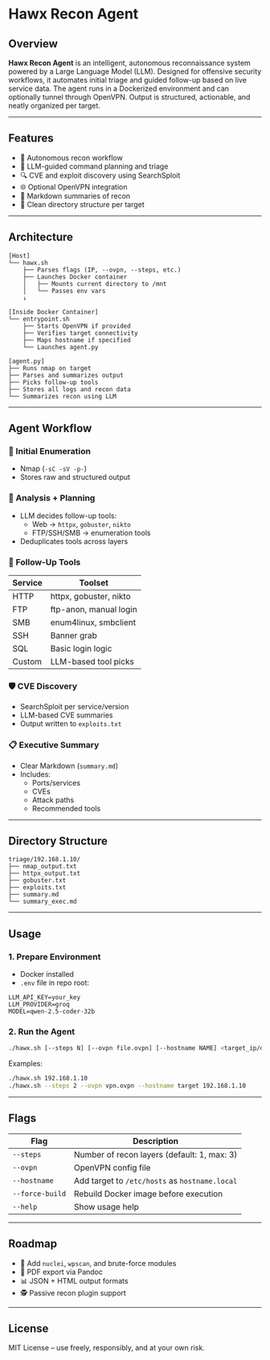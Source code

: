 # Hawx Recon Agent

## Overview

**Hawx Recon Agent** is an intelligent, autonomous reconnaissance system powered by a Large Language Model (LLM). Designed for offensive security workflows, it automates initial triage and guided follow-up based on live service data. The agent runs in a Dockerized environment and can optionally tunnel through OpenVPN. Output is structured, actionable, and neatly organized per target.

---

## Features

- 📡 Autonomous recon workflow
- 🤖 LLM-guided command planning and triage
- 🔍 CVE and exploit discovery using SearchSploit
- 🌐 Optional OpenVPN integration
- 🧠 Markdown summaries of recon
- 📂 Clean directory structure per target

---

## Architecture

```text
[Host]
└── hawx.sh
    ├── Parses flags (IP, --ovpn, --steps, etc.)
    ├── Launches Docker container
    │   ├── Mounts current directory to /mnt
    │   └── Passes env vars
    ↓

[Inside Docker Container]
└── entrypoint.sh
    ├── Starts OpenVPN if provided
    ├── Verifies target connectivity
    ├── Maps hostname if specified
    └── Launches agent.py

[agent.py]
├── Runs nmap on target
├── Parses and summarizes output
├── Picks follow-up tools
├── Stores all logs and recon data
└── Summarizes recon using LLM
```

---

## Agent Workflow

### 🔎 Initial Enumeration
- Nmap (`-sC -sV -p-`)
- Stores raw and structured output

### 🧠 Analysis + Planning
- LLM decides follow-up tools:
  - Web → `httpx`, `gobuster`, `nikto`
  - FTP/SSH/SMB → enumeration tools
- Deduplicates tools across layers

### 🧰 Follow-Up Tools
| Service | Toolset |
|---------|---------|
| HTTP    | httpx, gobuster, nikto |
| FTP     | ftp-anon, manual login |
| SMB     | enum4linux, smbclient |
| SSH     | Banner grab |
| SQL     | Basic login logic |
| Custom  | LLM-based tool picks |

### 🛡️ CVE Discovery
- SearchSploit per service/version
- LLM-based CVE summaries
- Output written to `exploits.txt`

### 📋 Executive Summary
- Clear Markdown (`summary.md`)
- Includes:
  - Ports/services
  - CVEs
  - Attack paths
  - Recommended tools

---

## Directory Structure

```
triage/192.168.1.10/
├── nmap_output.txt
├── httpx_output.txt
├── gobuster.txt
├── exploits.txt
├── summary.md
└── summary_exec.md
```

---

## Usage

### 1. Prepare Environment

- Docker installed
- `.env` file in repo root:

```env
LLM_API_KEY=your_key
LLM_PROVIDER=groq
MODEL=qwen-2.5-coder-32b
```

### 2. Run the Agent

```bash
./hawx.sh [--steps N] [--ovpn file.ovpn] [--hostname NAME] <target_ip/domain>
```

Examples:

```bash
./hawx.sh 192.168.1.10
./hawx.sh --steps 2 --ovpn vpn.ovpn --hostname target 192.168.1.10
```

---

## Flags

| Flag          | Description                                      |
|---------------|--------------------------------------------------|
| `--steps`     | Number of recon layers (default: 1, max: 3)      |
| `--ovpn`      | OpenVPN config file                              |
| `--hostname`  | Add target to `/etc/hosts` as `hostname.local`   |
| `--force-build` | Rebuild Docker image before execution         |
| `--help`      | Show usage help                                  |

---

## Roadmap

- 🔬 Add `nuclei`, `wpscan`, and brute-force modules
- 🧾 PDF export via Pandoc
- 📊 JSON + HTML output formats
- 🕵️ Passive recon plugin support

---

## License

MIT License – use freely, responsibly, and at your own risk.